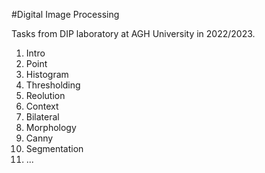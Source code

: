 #Digital Image Processing

Tasks from DIP laboratory at AGH University in 2022/2023.

1. Intro
2. Point
3. Histogram
4. Thresholding
5. Reolution
6. Context
7. Bilateral
8. Morphology
9. Canny
10. Segmentation
11. ...
